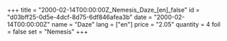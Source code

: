 +++
title = "2000-02-14T00:00:00Z_Nemesis_Daze_[en]_false"
id = "d03bff25-0d5e-4dcf-8d75-6df846afea3b"
date = "2000-02-14T00:00:00Z"
name = "Daze"
lang = ["en"]
price = "2.05"
quantity = 4
foil = false
set = "Nemesis"
+++
